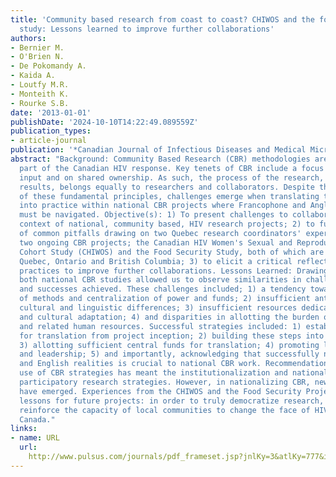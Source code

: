 ```yaml
---
title: 'Community based research from coast to coast? CHIWOS and the food security
  study: Lessons learned to improve further collaborations'
authors:
- Bernier M.
- O'Brien N.
- De Pokomandy A.
- Kaida A.
- Loutfy M.R.
- Monteith K.
- Rourke S.B.
date: '2013-01-01'
publishDate: '2024-10-10T14:22:49.089559Z'
publication_types:
- article-journal
publication: '*Canadian Journal of Infectious Diseases and Medical Microbiology*'
abstract: "Background: Community Based Research (CBR) methodologies are now a well-established
  part of the Canadian HIV response. Key tenets of CBR include a focus on community
  input and on shared ownership. As such, the process of the research, much like the
  results, belongs equally to researchers and collaborators. Despite the wide recognition
  of these fundamental principles, challenges emerge when translating these principles
  into practice within national CBR projects where Francophone and Anglophone realities
  must be navigated. Objective(s): 1) To present challenges to collaborations in the
  context of national, community based, HIV research projects; 2) to further our understanding
  of common pitfalls drawing on two Quebec research coordinators' experiences from
  two ongoing CBR projects; the Canadian HIV Women's Sexual and Reproductive Health
  Cohort Study (CHIWOS) and the Food Security Study, both of which are conducted in
  Quebec, Ontario and British Columbia; 3) to elicit a critical reflection of CBR
  practices to improve further collaborations. Lessons Learned: Drawing lessons from
  both national CBR studies allowed us to observe similarities in challenges faced
  and successes achieved. These challenges included; 1) a tendency towards homogenization
  of methods and centralization of power and funds; 2) insufficient anticipation of
  cultural and linguistic differences; 3) insufficient resources dedicated to translation
  and cultural adaptation; 4) and disparities in allotting the burden of translation
  and related human resources. Successful strategies included: 1) establishing protocols
  for translation from project inception; 2) building these steps into study timelines;
  3) allotting sufficient central funds for translation; 4) promoting local autonomy
  and leadership; 5) and importantly, acknowledging that successfully navigating French
  and English realities is crucial to national CBR work. Recommendations : The expansive
  use of CBR strategies has meant the institutionalization and nationalization of
  participatory research strategies. However, in nationalizing CBR, new challenges
  have emerged. Experiences from the CHIWOS and the Food Security Project offer helpful
  lessons for future projects: in order to truly democratize research, we must also
  reinforce the capacity of local communities to change the face of HIV research in
  Canada."
links:
- name: URL
  url: 
    http://www.pulsus.com/journals/pdf_frameset.jsp?jnlKy=3&atlKy=777&isArt=f&jnlAdvert=Infdis&adverifHCTp=&supKy=516&sTitle=CAHR%20Abstracts%2C%20Pulsus%20Group%20Inc&VisitorType=Consumer
---
```

